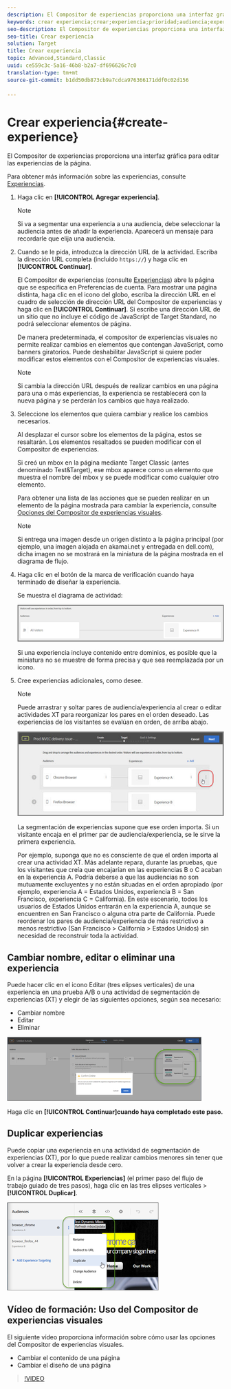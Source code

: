 ```yaml
---
description: El Compositor de experiencias proporciona una interfaz gráfica para editar las experiencias de la página.
keywords: crear experiencia;crear;experiencia;prioridad;audiencia;experiencia;compositor de experiencias visuales
seo-description: El Compositor de experiencias proporciona una interfaz gráfica para editar las experiencias de la página.
seo-title: Crear experiencia
solution: Target
title: Crear experiencia
topic: Advanced,Standard,Classic
uuid: ce559c3c-5a16-46b8-b2a7-df696626c7c0
translation-type: tm+mt
source-git-commit: b1dd50db873cb9a7cdca976366171ddf0c02d156

---
```



# Crear experiencia{#create-experience}

El Compositor de experiencias proporciona una interfaz gráfica para editar las experiencias de la página.

Para obtener más información sobre las experiencias, consulte [Experiencias](../../../c-experiences/experiences.md#concept_A2E10F6AFB3D4AEAB6951EE14688848D).

1. Haga clic en **[!UICONTROL Agregar experiencia]**.

   >[!NOTE]
   >
   >Si va a segmentar una experiencia a una audiencia, debe seleccionar la audiencia antes de añadir la experiencia. Aparecerá un mensaje para recordarle que elija una audiencia.

1. Cuando se le pida, introduzca la dirección URL de la actividad. Escriba la dirección URL completa (incluido `https://`) y haga clic en **[!UICONTROL Continuar]**.

   El Compositor de experiencias (consulte [Experiencias](../../../c-experiences/experiences.md#concept_1D011219034B492BB03C08B3BB80E3F0)) abre la página que se especifica en Preferencias de cuenta. Para mostrar una página distinta, haga clic en el icono del globo, escriba la dirección URL en el cuadro de selección de dirección URL del Compositor de experiencias y haga clic en **[!UICONTROL Continuar]**. Si escribe una dirección URL de un sitio que no incluye el código de JavaScript de Target Standard, no podrá seleccionar elementos de página.

   De manera predeterminada, el compositor de experiencias visuales no permite realizar cambios en elementos que contengan JavaScript, como banners giratorios. Puede deshabilitar JavaScript si quiere poder modificar estos elementos con el Compositor de experiencias visuales.

   >[!NOTE]
   >
   >Si cambia la dirección URL después de realizar cambios en una página para una o más experiencias, la experiencia se restablecerá con la nueva página y se perderán los cambios que haya realizado.

1. Seleccione los elementos que quiera cambiar y realice los cambios necesarios.

   Al desplazar el cursor sobre los elementos de la página, estos se resaltarán. Los elementos resaltados se pueden modificar con el Compositor de experiencias.

   Si creó un mbox en la página mediante Target Classic (antes denominado Test&amp;Target), ese mbox aparece como un elemento que muestra el nombre del mbox y se puede modificar como cualquier otro elemento.

   Para obtener una lista de las acciones que se pueden realizar en un elemento de la página mostrada para cambiar la experiencia, consulte [Opciones del Compositor de experiencias visuales](/help/c-experiences/c-visual-experience-composer/viztarget-options.md).

   >[!NOTE]
   >
   >Si entrega una imagen desde un origen distinto a la página principal (por ejemplo, una imagen alojada en akamai.net y entregada en dell.com), dicha imagen no se mostrará en la miniatura de la página mostrada en el diagrama de flujo.

1. Haga clic en el botón de la marca de verificación cuando haya terminado de diseñar la experiencia.

   Se muestra el diagrama de actividad:

   ![](assets/xt_diagram.png)

   Si una experiencia incluye contenido entre dominios, es posible que la miniatura no se muestre de forma precisa y que sea reemplazada por un icono.
1. Cree experiencias adicionales, como desee.

   >[!NOTE]
   >
   >Puede arrastrar y soltar pares de audiencia/experiencia al crear o editar actividades XT para reorganizar los pares en el orden deseado. Las experiencias de los visitantes se evalúan en orden, de arriba abajo.

   ![](assets/move_experiences.jpg)

   La segmentación de experiencias supone que ese orden importa. Si un visitante encaja en el primer par de audiencia/experiencia, se le sirve la primera experiencia.

   Por ejemplo, suponga que no es consciente de que el orden importa al crear una actividad XT. Más adelante repara, durante las pruebas, que los visitantes que creía que encajarían en las experiencias B o C acaban en la experiencia A. Podría deberse a que las audiencias no son mutuamente excluyentes y no están situadas en el orden apropiado (por ejemplo, experiencia A = Estados Unidos, experiencia B = San Francisco, experiencia C = California). En este escenario, todos los usuarios de Estados Unidos entrarán en la experiencia A, aunque se encuentren en San Francisco o alguna otra parte de California. Puede reordenar los pares de audiencia/experiencia de más restrictivo a menos restrictivo (San Francisco &gt; California &gt; Estados Unidos) sin necesidad de reconstruir toda la actividad.

## Cambiar nombre, editar o eliminar una experiencia

Puede hacer clic en el icono Editar (tres elipses verticales) de una experiencia en una prueba A/B o una actividad de segmentación de experiencias (XT) y elegir de las siguientes opciones, según sea necesario:

* Cambiar nombre
* Editar  
* Eliminar

![](assets/experience_edit.png)

Haga clic en **[!UICONTROL Continuar]cuando haya completado este paso.**

## Duplicar experiencias

Puede copiar una experiencia en una actividad de segmentación de experiencias (XT), por lo que puede realizar cambios menores sin tener que volver a crear la experiencia desde cero.

En la página **[!UICONTROL Experiencias]** (el primer paso del flujo de trabajo guiado de tres pasos), haga clic en las tres elipses verticales &gt; **[!UICONTROL Duplicar]**.

![](assets/duplicate_experience.png)

## Vídeo de formación: Uso del Compositor de experiencias visuales

El siguiente vídeo proporciona información sobre cómo usar las opciones del Compositor de experiencias visuales.

* Cambiar el contenido de una página
* Cambiar el diseño de una página

>[!VIDEO](https://video.tv.adobe.com/v/17399)